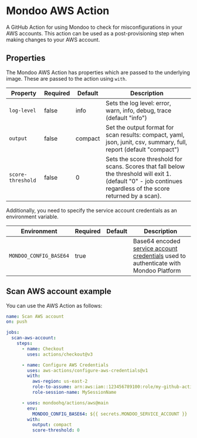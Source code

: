 # Mondoo AWS Action

A GitHub Action for using Mondoo to check for misconfigurations in your AWS accounts. This action can be used as a post-provisioning step when making changes to your AWS account.

## Properties

The Mondoo AWS Action has properties which are passed to the underlying image. These are passed to the action using `with`.

| Property                      | Required | Default | Description                                                                                                                                                          |
| ----------------------------- | -------- | ------- | -------------------------------------------------------------------------------------------------------------------------------------------------------------------- |
| `log-level`                   | false    | info    | Sets the log level: error, warn, info, debug, trace (default "info")                                                                                                 |
| `output`                      | false    | compact | Set the output format for scan results: compact, yaml, json, junit, csv, summary, full, report (default "compact")                                                   |
| `score-threshold`             | false    | 0       | Sets the score threshold for scans. Scores that fall below the threshold will exit 1. (default "0" - job continues regardless of the score returned by a scan).      |

Additionally, you need to specify the service account credentials as an environment variable.

| Environment            | Required | Default | Description                                                                                                                                                          |
| ---------------------- | -------- | ------- | -------------------------------------------------------------------------------------------------------------------------------------------------------------------- |
| `MONDOO_CONFIG_BASE64` | true     |         | Base64 encoded [service account credentials](https://mondoo.com/docs/platform/service_accounts/#creating-service-accounts) used to authenticate with Mondoo Platform |

## Scan AWS account example

You can use the AWS Action as follows:

```yaml
name: Scan AWS account
on: push

jobs:
  scan-aws-account:
    steps:
      - name: Checkout
        uses: actions/checkout@v3

      - name: Configure AWS Credentials
        uses: aws-actions/configure-aws-credentials@v1
        with:
          aws-region: us-east-2
          role-to-assume: arn:aws:iam::123456789100:role/my-github-actions-role
          role-session-name: MySessionName

      - uses: mondoohq/actions/aws@main
        env:
          MONDOO_CONFIG_BASE64: ${{ secrets.MONDOO_SERVICE_ACCOUNT }}
        with:
          output: compact
          score-threshold: 0
```
